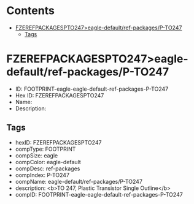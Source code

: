 



Contents
========

* [FZEREFPACKAGESPTO247>eagle-default/ref-packages/P-TO247](#fzerefpackagespto247eagle-defaultref-packagesp-to247)
	* [Tags](#tags)

# FZEREFPACKAGESPTO247>eagle-default/ref-packages/P-TO247

- ID: FOOTPRINT-eagle-eagle-default-ref-packages-P-TO247
- Hex ID: FZEREFPACKAGESPTO247
- Name: 
- Description: 

## Tags

- hexID: FZEREFPACKAGESPTO247
- oompType: FOOTPRINT
- oompSize: eagle
- oompColor: eagle-default
- oompDesc: ref-packages
- oompIndex: P-TO247
- oompName: eagle-default/ref-packages/P-TO247
- description: &lt;b&gt;TO 247, Plastic Transistor Single Outline&lt;/b&gt;
- oompID: FOOTPRINT-eagle-eagle-default-ref-packages-P-TO247
